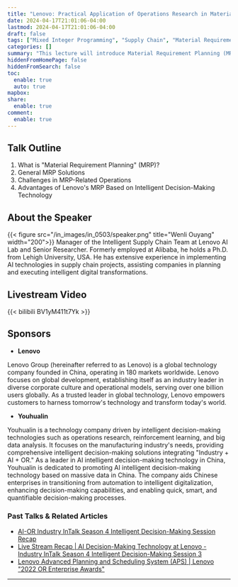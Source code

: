 ```yaml
---
title: "Lenovo: Practical Application of Operations Research in Material Requirement Planning within Lenovo's Supply Chain｜InTalk 0503"
date: 2024-04-17T21:01:06-04:00
lastmod: 2024-04-17T21:01:06-04:00
draft: false
tags: ["Mixed Integer Programming", "Supply Chain", "Material Requirement Planning"]
categories: []
summary: "This lecture will introduce Material Requirement Planning (MRP), explaining its fundamental concepts and significance. It will then discuss common MRP solutions and analyze the main challenges encountered during implementation. Finally, the lecture will present Lenovo's MRP system based on intelligent decision-making technology, highlighting its unique advantages in improving efficiency and optimizing resource management."
hiddenFromHomePage: false
hiddenFromSearch: false
toc:
  enable: true
  auto: true
mapbox:
share:
  enable: true
comment:
  enable: true
---
```



## Talk Outline
1. What is "Material Requirement Planning" (MRP)?
2. General MRP Solutions
3. Challenges in MRP-Related Operations
4. Advantages of Lenovo's MRP Based on Intelligent Decision-Making Technology


## About the Speaker
{{< figure src="/in_images/in_0503/speaker.png" title="Wenli Ouyang" width="200">}}
Manager of the Intelligent Supply Chain Team at Lenovo AI Lab and Senior Researcher. Formerly employed at Alibaba, he holds a Ph.D. from Lehigh University, USA. He has extensive experience in implementing AI technologies in supply chain projects, assisting companies in planning and executing intelligent digital transformations.

## Livestream Video
{{< bilibili BV1yM411t7Yk >}}


## Sponsors
- **Lenovo**

Lenovo Group (hereinafter referred to as Lenovo) is a global technology company founded in China, operating in 180 markets worldwide. Lenovo focuses on global development, establishing itself as an industry leader in diverse corporate culture and operational models, serving over one billion users globally. As a trusted leader in global technology, Lenovo empowers customers to harness tomorrow's technology and transform today's world.

- **Youhualin**

Youhualin is a technology company driven by intelligent decision-making technologies such as operations research, reinforcement learning, and big data analysis. It focuses on the manufacturing industry's needs, providing comprehensive intelligent decision-making solutions integrating "Industry + AI + OR." As a leader in AI intelligent decision-making technology in China, Youhualin is dedicated to promoting AI intelligent decision-making technology based on massive data in China. The company aids Chinese enterprises in transitioning from automation to intelligent digitalization, enhancing decision-making capabilities, and enabling quick, smart, and quantifiable decision-making processes.


### Past Talks & Related Articles
- [AI-OR Industry InTalk Season 4 Intelligent Decision-Making Session Recap](https://mp.weixin.qq.com/s/vAjfNrYPzXIY75Us_5qDIw)
- [Live Stream Recap | AI Decision-Making Technology at Lenovo - Industry InTalk Season 4 Intelligent Decision-Making Session 3](https://mp.weixin.qq.com/s/mhcS79OonqRrHu8u_oIRzA)
- [Lenovo Advanced Planning and Scheduling System (APS) | Lenovo "2022 OR Enterprise Awards"](https://mp.weixin.qq.com/s/8fX_d67y4AjjLBlBlW3cyw)
---
